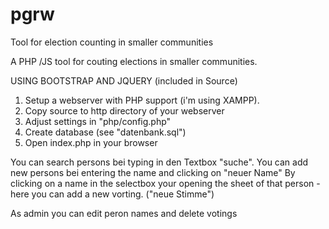 # pgrw
Tool for election counting in smaller communities

A PHP /JS tool for couting elections in smaller communities.

USING BOOTSTRAP AND JQUERY (included in Source)

1. Setup a webserver with PHP support (i'm using XAMPP).
2. Copy source to http directory of your webserver
3. Adjust settings in "php/config.php"
4. Create database (see "datenbank.sql")
5. Open index.php in your browser

You can search persons bei typing in den Textbox "suche".
You can add new persons bei entering the name and clicking on "neuer Name"
By clicking on a name in the selectbox your opening the sheet of that person - here you can add a new vorting. ("neue Stimme")

As admin you can edit peron names and delete votings

